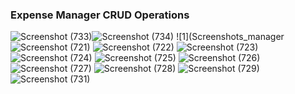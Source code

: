 ### Expense Manager CRUD Operations 


![Screenshot (733)](https://user-images.githubusercontent.com/70711348/189335676-ece2113c-051f-401e-9562-5178d7a1b9d3.png)![Screenshot (734)](https://user-images.githubusercontent.com/70711348/189335681-2762048e-8168-44f3-a85a-57a07d0cf0c4.png)
![1](Screenshots_manager![Screenshot (721)](https://user-images.githubusercontent.com/70711348/189335617-b28c6dbf-63f2-4ff3-b956-4fc0d99bde80.png)
![Screenshot (722)](https://user-images.githubusercontent.com/70711348/189335627-8549e009-4f26-4075-ae6e-f6721759ecb6.png)
![Screenshot (723)](https://user-images.githubusercontent.com/70711348/189335630-906d511d-8512-4800-9893-4701cca98d35.png)
![Screenshot (724)](https://user-images.githubusercontent.com/70711348/189335634-c60e2388-c877-47e6-8b69-3fffa542d159.png)
![Screenshot (725)](https://user-images.githubusercontent.com/70711348/189335637-9fe9f695-e753-4c1c-9aa7-61009738964f.png)
![Screenshot (726)](https://user-images.githubusercontent.com/70711348/189335642-82df4ce9-50bb-4be7-83e3-db153f5d94c7.png)
![Screenshot (727)](https://user-images.githubusercontent.com/70711348/189335646-c9b7e108-46f8-4234-9b01-2a97d8d5329c.png)
![Screenshot (728)](https://user-images.githubusercontent.com/70711348/189335656-1da184d1-5a52-4a7d-949e-2348c8d92a1e.png)
![Screenshot (729)](https://user-images.githubusercontent.com/70711348/189335661-40d80287-c659-4fda-a209-d82b4b4efe6a.png)
![Screenshot (731)](https://user-images.githubusercontent.com/70711348/189335667-65c54030-ac01-4da1-af35-13fa1a3fb48f.png)


